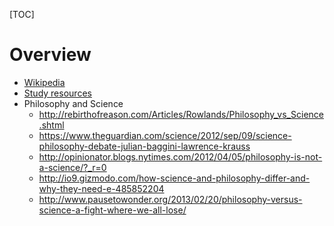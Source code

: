 [TOC]

# Overview
- [Wikipedia](https://en.wikipedia.org/wiki/Philosophy)
- [Study resources](http://www.philosophypages.com/)
- Philosophy and Science
	+ http://rebirthofreason.com/Articles/Rowlands/Philosophy_vs_Science.shtml
	+ https://www.theguardian.com/science/2012/sep/09/science-philosophy-debate-julian-baggini-lawrence-krauss
	+ http://opinionator.blogs.nytimes.com/2012/04/05/philosophy-is-not-a-science/?_r=0
	+ http://io9.gizmodo.com/how-science-and-philosophy-differ-and-why-they-need-e-485852204
	+ http://www.pausetowonder.org/2013/02/20/philosophy-versus-science-a-fight-where-we-all-lose/
